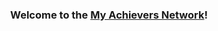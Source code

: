<h3 align="center">Welcome to the <a href="https://myachievers.net/">My Achievers Network</a>!</h3>
